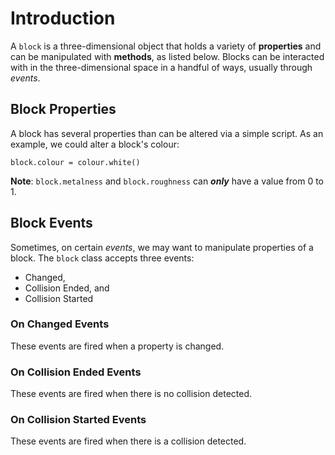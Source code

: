 # Introduction
A `block` is a three-dimensional object that holds a variety of **properties** and can be manipulated with **methods**, as listed below. Blocks can be interacted with in the three-dimensional space in a handful of ways, usually through *events*.

## Block Properties
A block has several properties than can be altered via a simple script. As an example, we could alter a block's colour:
```
block.colour = colour.white()
```

**Note**:
`block.metalness` and `block.roughness` can ***only*** have a value from 0 to 1.

## Block Events
Sometimes, on certain *events*, we may want to manipulate properties of a block. The `block` class accepts three events:
- Changed,
- Collision Ended, and
- Collision Started
### On Changed Events
These events are fired when a property is changed.
### On Collision Ended Events
These events are fired when there is no collision detected.
### On Collision Started Events
These events are fired when there is a collision detected.
